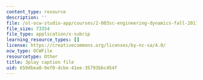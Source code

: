 ```yaml
---
content_type: resource
description: ''
file: /ol-ocw-studio-app/courses/2-003sc-engineering-dynamics-fall-2011/650dbea89ef0dcbe41ee35793bbc454f_mB_rrEN_Ltc.srt
file_size: 73354
file_type: application/x-subrip
learning_resource_types: []
license: https://creativecommons.org/licenses/by-nc-sa/4.0/
ocw_type: OCWFile
resourcetype: Other
title: 3play caption file
uid: 650dbea8-9ef0-dcbe-41ee-35793bbc454f
---
```

